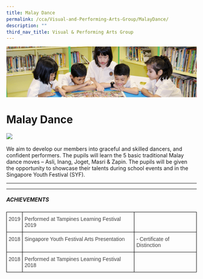 ```yaml
---
title: Malay Dance
permalink: /cca/Visual-and-Performing-Arts-Group/MalayDance/
description: ""
third_nav_title: Visual & Performing Arts Group
---
```

![](/images/banner.gif)

Malay Dance
===========

![](/images/MALAY%20DANCE_0294%20FORMAL.jpeg)

We aim to develop our members into graceful and skilled dancers, and confident performers. The pupils will learn the 5 basic traditional Malay dance moves – Asli, Inang, Joget, Masri & Zapin. The pupils will be given the opportunity to showcase their talents during school events and in the Singapore Youth Festival (SYF).

---

---

##### **ACHIEVEMENTS**

<style type="text/css">
.tg  {border-collapse:collapse;border-spacing:0;}
.tg td{border-color:black;border-style:solid;border-width:1px;font-family:Arial, sans-serif;font-size:14px;
  overflow:hidden;padding:10px 5px;word-break:normal;}
.tg th{border-color:black;border-style:solid;border-width:1px;font-family:Arial, sans-serif;font-size:14px;
  font-weight:normal;overflow:hidden;padding:10px 5px;word-break:normal;}
.tg .tg-1wig{font-weight:bold;text-align:left;vertical-align:top}
.tg .tg-36jr{color:#444;text-align:left;vertical-align:top}
.tg .tg-0lax{text-align:left;vertical-align:top}
</style>
<table class="tg">
<thead>
  <tr>
    <th class="tg-36jr">2019</th>
    <th class="tg-36jr">Performed at Tampines Learning Festival 2019<br></th>
    <th class="tg-1wig"></th>
  </tr>
</thead>
<tbody>
  <tr>
    <td class="tg-36jr">2018</td>
    <td class="tg-36jr">Singapore Youth Festival Arts Presentation<br></td>
    <td class="tg-36jr">- Certificate of Distinction</td>
  </tr>
  <tr>
    <td class="tg-36jr">2018</td>
    <td class="tg-36jr">Performed at Tampines Learning Festival 2018<br></td>
    <td class="tg-0lax"></td>
  </tr>
</tbody>
</table>